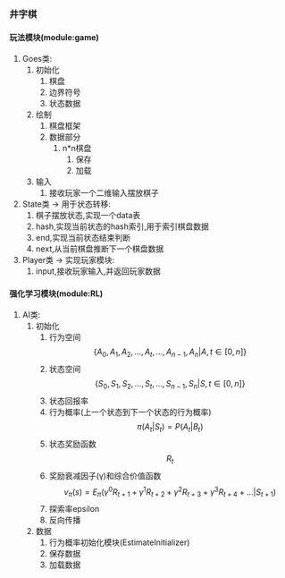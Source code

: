 ### 井字棋
#### 玩法模块(module:game)
1. Goes类:
    1. 初始化
        1. 棋盘
        1. 边界符号
        1. 状态数据
    1. 绘制
        1. 棋盘框架
        1. 数据部分
            1. n*n棋盘
                1. 保存
                2. 加载
    1. 输入
        1. 接收玩家一个二维输入摆放棋子
1. State类 -> 用于状态转移:
    1. 棋子摆放状态,实现一个data表
    1. hash,实现当前状态的hash索引,用于索引棋盘数据
    1. end,实现当前状态结束判断
    1. next,从当前棋盘推断下一个棋盘数据
1. Player类 -> 实现玩家模块:
    1. input,接收玩家输入,并返回玩家数据
    
#### 强化学习模块(module:RL)
1. AI类:
    1. 初始化
        1. 行为空间 $$ \{A_0,A_1,A_2,\dots,A_t,\dots,A_{n-1},A_n \lvert A,t \in [0,n] \} $$
        1. 状态空间 $$ \{S_0,S_1,S_2,\dots,S_t,\dots,S_{n-1},S_n \lvert S,t \in [0,n] \} $$
        1. 状态回报率
        1. 行为概率(上一个状态到下一个状态的行为概率) $$ \pi(A_t \lvert S_t)=P(A_t \lvert B_t) $$
        1. 状态奖励函数 $$ R_t $$
        1. 奖励衰减因子(γ)和综合价值函数 $$ v_\pi(s)=E_\pi(\gamma^0R_{t+1} + \gamma^1R_{t+2} + \gamma^2R_{t+3} + \gamma^3R_{t+4} + \dots \lvert S_{t+1}) $$
        1. 探索率epsilon
        1. 反向传播
    1. 数据
        1. 行为概率初始化模块(EstimateInitializer)
        1. 保存数据
        1. 加载数据

